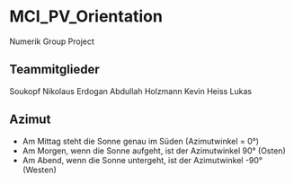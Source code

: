 # MCI_PV_Orientation
Numerik Group Project

## Teammitglieder
Soukopf Nikolaus
Erdogan Abdullah
Holzmann Kevin
Heiss Lukas

## Azimut
- Am Mittag steht die Sonne genau im Süden (Azimutwinkel = 0°)
- Am Morgen, wenn die Sonne aufgeht, ist der Azimutwinkel 90° (Osten)
- Am Abend, wenn die Sonne untergeht, ist der Azimutwinkel -90° (Westen)
